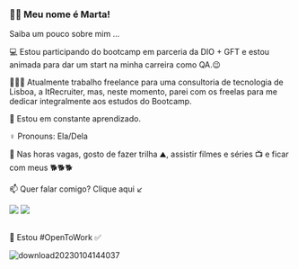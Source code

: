
 
### 👋🏻 Meu nome é Marta!
   Saiba um pouco sobre mim ...


💻 Estou participando do bootcamp em parceria da DIO + GFT e estou animada para dar um start na minha carreira como QA.😉
   
👩🏼‍💻 Atualmente trabalho freelance para uma consultoria de tecnologia de Lisboa, a ItRecruiter, mas, neste momento,  parei com os freelas para me dedicar integralmente aos estudos do Bootcamp. 
 
🌱 Estou em constante aprendizado.

 ♀️ Pronouns: Ela/Dela
 
📌 Nas horas vagas, gosto de fazer trilha ⛰,  assistir filmes e séries 📺 e ficar com meus 🐕🐕🐕

 
📫 Quer falar comigo? Clique aqui ↙

 <div>
  <a align="center" href="https://www.linkedin.com/in/martagraciliano" target="_blank"><img src="https://img.shields.io/badge/-LinkedIn-%230077B5?style=for-the-badge&logo=linkedin&logoColor=white" target="_blank"></a>
<a  align="center" href="https://api.whatsapp.com/send?phone=5521986101800"  target="_blank"><img src="https://img.shields.io/badge/WhatsApp-25D366?style=for-the-badge&logo=whatsapp&logoColor=white" target="_blank"></a>
 
 ##
 
 
 🏢 Estou #OpenToWork ✅ 
 
 ![download20230104144037](https://user-images.githubusercontent.com/89816943/210845697-e49b44c9-ca4f-434a-b0eb-6f3058c8ba2d.png)
 
</div>
  
  

 
